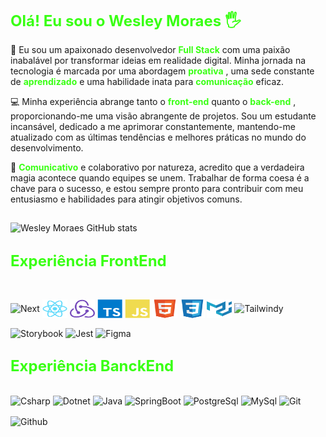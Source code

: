 <span style="color: #39FF14; font-size: 24px; font-weight: bold;">Olá! Eu sou o Wesley Moraes 🖐️<span>

<p> 🚀 Eu sou um apaixonado desenvolvedor <strong style="color: #39FF14">Full Stack</strong>  com uma paixão inabalável por transformar ideias em realidade digital. Minha jornada na tecnologia é marcada por uma abordagem <strong style="color: #39FF14">proativa</strong> , uma sede constante de <strong style="color: #39FF14">aprendizado</strong>  e uma habilidade inata para <strong style="color: #39FF14">comunicação</strong> eficaz.

💻 Minha experiência abrange tanto o <strong style="color: #39FF14">front-end</strong>  quanto o <strong style="color: #39FF14">back-end</strong> , proporcionando-me uma visão abrangente de projetos. Sou um estudante incansável, dedicado a me aprimorar constantemente, mantendo-me atualizado com as últimas tendências e melhores práticas no mundo do desenvolvimento.

🤝 <strong style="color: #39FF14">Comunicativo</strong>  e colaborativo por natureza, acredito que a verdadeira magia acontece quando equipes se unem. Trabalhar de forma coesa é a chave para o sucesso, e estou sempre pronto para contribuir com meu entusiasmo e habilidades para atingir objetivos comuns.
</p>

##

![Wesley Moraes GitHub stats](https://github-readme-stats.vercel.app/api?username=owesleymoraes&show_icons=true&theme=merko&count_private=false)

##

<span style="color: #39FF14; font-size: 24px; font-weight: bold;">Experiência FrontEnd </span>
<div style="display: inline_block "><br>
   <img style="margin-top: 16px" align="center" alt="Next" height="30" width="40" src="https://cdn.jsdelivr.net/gh/devicons/devicon/icons/nextjs/nextjs-original.svg" />
  <img style="margin-top: 16px" align="center" alt="React" height="30" width="40" src="https://raw.githubusercontent.com/devicons/devicon/master/icons/react/react-original.svg">
  <img style="margin-top: 16px" align="center" alt="Python" height="30" width="40" src="https://raw.githubusercontent.com/devicons/devicon/master/icons/redux/redux-original.svg">
  <img style="margin-top: 16px" align="center" alt="Ts" height="30" width="40" src="https://raw.githubusercontent.com/devicons/devicon/master/icons/typescript/typescript-plain.svg">
  <img style="margin-top: 16px" align="center" alt="Js" height="30" width="40" src="https://raw.githubusercontent.com/devicons/devicon/master/icons/javascript/javascript-plain.svg">
  <img style="margin-top: 16px" align="center" alt="HTML" height="30" width="40" src="https://raw.githubusercontent.com/devicons/devicon/master/icons/html5/html5-original.svg">
  <img style="margin-top: 16px" align="center" alt="CSS" height="30" width="40" src="https://raw.githubusercontent.com/devicons/devicon/master/icons/css3/css3-original.svg">
  <img style="margin-top: 16px" align="center" alt="Mui" height="30" width="40" src="https://raw.githubusercontent.com/devicons/devicon/master/icons/materialui/materialui-original.svg">
  <img style="margin-top: 16px" align="center" alt="Tailwindy" height="30" width="40" src="https://cdn.jsdelivr.net/gh/devicons/devicon/icons/tailwindcss/tailwindcss-original.svg" />
  <img style="margin-top: 16px" align="center" alt="Storybook" height="30" width="40" src="https://cdn.jsdelivr.net/gh/devicons/devicon/icons/storybook/storybook-original.svg" />
  <img style="margin-top: 16px" align="center" alt="Jest" height="30" width="40" src="https://cdn.jsdelivr.net/gh/devicons/devicon/icons/jest/jest-plain.svg" />
  <img style="margin-top: 16px" align="center" alt="Figma" height="30" width="40" src="https://cdn.jsdelivr.net/gh/devicons/devicon/icons/figma/figma-original.svg" />
</div>

##

<span style="color: #39FF14; font-size: 24px; font-weight: bold;">
Experiência BanckEnd  </span>
<div style="display: inline_block "><br>
   
<img style="margin-top: 16px" align="center" alt="Csharp" height="30" width="40" src="https://cdn.jsdelivr.net/gh/devicons/devicon/icons/csharp/csharp-original.svg" />
<img style="margin-top: 16px" align="center" alt="Dotnet" height="30" width="40" src="https://cdn.jsdelivr.net/gh/devicons/devicon/icons/dotnetcore/dotnetcore-original.svg" />
<img style="margin-top: 16px" align="center" alt="Java" height="30" width="40" src="https://cdn.jsdelivr.net/gh/devicons/devicon/icons/java/java-original.svg" />
<img style="margin-top: 16px" align="center" alt="SpringBoot" height="40" width="40" src="https://cdn.jsdelivr.net/gh/devicons/devicon/icons/spring/spring-original-wordmark.svg" />
<img style="margin-top: 16px" align="center" alt="PostgreSql" height="30" width="40" src="https://cdn.jsdelivr.net/gh/devicons/devicon/icons/postgresql/postgresql-original.svg" />
<img style="margin-top: 16px" align="center" alt="MySql" height="30" width="40" src="https://cdn.jsdelivr.net/gh/devicons/devicon/icons/mysql/mysql-original.svg" />
<img  style="margin-top: 16px" align="center" alt="Git" height="30" width="40" src="https://cdn.jsdelivr.net/gh/devicons/devicon/icons/git/git-original.svg" />
<img  style="margin-top: 16px" align="center" alt="Github" height="30" width="40" src="https://cdn.jsdelivr.net/gh/devicons/devicon/icons/github/github-original.svg" />      
</div>




